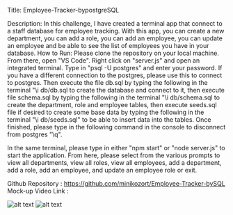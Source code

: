 Title: 
Employee-Tracker-bypostgreSQL


Description:
In this challenge, I have created a terminal app that connect to a staff database for employee tracking. With this app, you can create a new department, you can add a role, you can add an employee, you can update an employee and be able to see the list of employees you have in your database. 
How to Run:
Please clone the repository on your local machine. From there, open "VS Code". Right click on "server.js" and open an integrated terminal. Type in "psql -U postgres" and enter your password. If you have a different connection to the postgres, please use this to connect to postgres. Then execute the file db.sql by typing the following in the terminal  "\i db/db.sql to create the database and connect to it, then execute file schema.sql by typing the following in the terminal "\i db/schema.sql to create the department, role and employee tables, then execute seeds.sql file if desired to create some base data by typing the following in the terminal "\i db/seeds.sql" to be able to insert data into the tables. Once finished, please type in the following command in the console to disconnect from postgres "\q". 

In the same terminal, please type in either "npm start" or "node server.js" to start the application. From here, please select from the various prompts to view all departments, view all roles, view all employees, add a department, add a role, add an employee, and update an employee role or exit. 

Github Repository : https://github.com/minikozort/Employee-Tracker-bySQL
Mock-up Video Link : 

![alt text](./Pictures/Note-Taker-Notes-Index-Page.PNG)
![alt text](./Pictures/Note-Taker-Notes-Page.PNG)